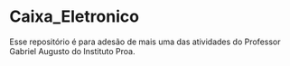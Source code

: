 # Caixa_Eletronico
Esse repositório é para adesão de mais uma das atividades do Professor Gabriel Augusto do Instituto Proa.
